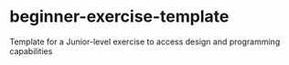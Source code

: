 # beginner-exercise-template
Template for a Junior-level exercise to access design and programming capabilities
